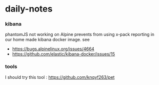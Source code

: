 # daily-notes

### kibana
phantomJS not working on Alpine prevents from using x-pack reporting in our home made kibana docker image.
see
- https://bugs.alpinelinux.org/issues/4664
- https://github.com/elastic/kibana-docker/issues/15

### tools
I should try this tool : https://github.com/knqyf263/pet
